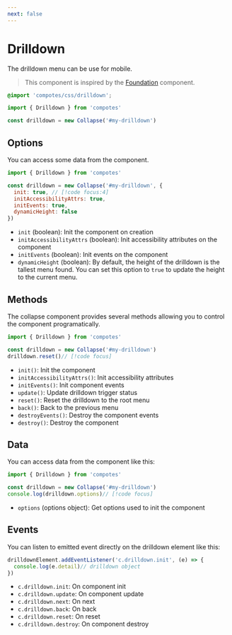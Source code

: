 ```yaml
---
next: false
---
```


# Drilldown

The drilldown menu can be use for mobile.

> This component is inspired by the [Foundation](https://get.foundation/sites/docs/drilldown-menu.html) component.

```scss
@import 'compotes/css/drilldown';
```

```js
import { Drilldown } from 'compotes'

const drilldown = new Collapse('#my-drilldown')
```

## Options

You can access some data from the component.

```js
import { Drilldown } from 'compotes'

const drilldown = new Collapse('#my-drilldown', {
  init: true, // [!code focus:4]
  initAccessibilityAttrs: true,
  initEvents: true,
  dynamicHeight: false
})
```

- `init` (boolean): Init the component on creation
- `initAccessibilityAttrs` (boolean): Init accessibility attributes on the component
- `initEvents` (boolean): Init events on the component
- `dynamicHeight` (boolean): By default, the height of the drilldown is the tallest menu found. You can set this option to `true` to update the height to the current menu.


## Methods

The collapse component provides several methods allowing you to control the component programatically.

```js
import { Drilldown } from 'compotes'

const drilldown = new Collapse('#my-drilldown')
drilldown.reset()// [!code focus]
```

- `init()`: Init the component
- `initAccessibilityAttrs()`: Init accessibility attributes
- `initEvents()`: Init component events
- `update()`: Update drilldown trigger status
- `reset()`: Reset the drilldown to the root menu
- `back()`: Back to the previous menu
- `destroyEvents()`: Destroy the component events
- `destroy()`: Destroy the component

## Data

You can access data from the component like this:

```js
import { Drilldown } from 'compotes'

const drilldown = new Collapse('#my-drilldown')
console.log(drilldown.options)// [!code focus]
```

- `options` (options object): Get options used to init the component


## Events

You can listen to emitted event directly on the drilldown element like this:

```js
drilldownElement.addEventListener('c.drilldown.init', (e) => {
  console.log(e.detail)// drilldown object
})
```

- `c.drilldown.init`: On component init
- `c.drilldown.update`: On component update
- `c.drilldown.next`: On next
- `c.drilldown.back`: On back
- `c.drilldown.reset`: On reset
- `c.drilldown.destroy`: On component destroy